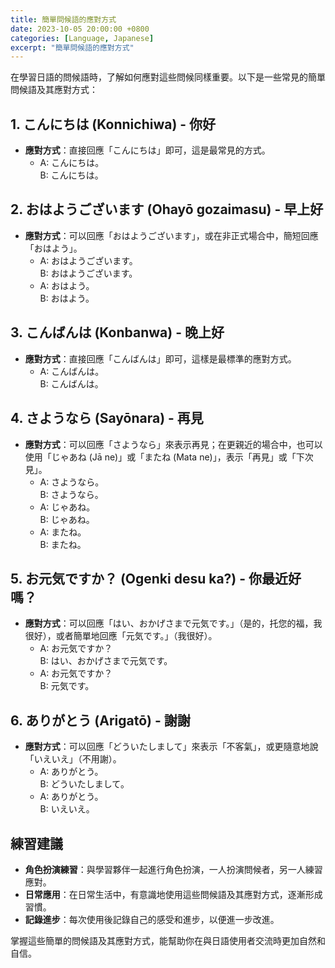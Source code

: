 ```yaml
---
title: 簡單問候語的應對方式
date: 2023-10-05 20:00:00 +0800
categories: [Language, Japanese]
excerpt: "簡單問候語的應對方式"
---
```


在學習日語的問候語時，了解如何應對這些問候同樣重要。以下是一些常見的簡單問候語及其應對方式：

## **1. こんにちは (Konnichiwa) - 你好**
- **應對方式**：直接回應「こんにちは」即可，這是最常見的方式。
  - A: こんにちは。  
    B: こんにちは。

## **2. おはようございます (Ohayō gozaimasu) - 早上好**
- **應對方式**：可以回應「おはようございます」，或在非正式場合中，簡短回應「おはよう」。
  - A: おはようございます。  
    B: おはようございます。
  - A: おはよう。  
    B: おはよう。

## **3. こんばんは (Konbanwa) - 晚上好**
- **應對方式**：直接回應「こんばんは」即可，這樣是最標準的應對方式。
  - A: こんばんは。  
    B: こんばんは。

## **4. さようなら (Sayōnara) - 再見**
- **應對方式**：可以回應「さようなら」來表示再見；在更親近的場合中，也可以使用「じゃあね (Jā ne)」或「またね (Mata ne)」，表示「再見」或「下次見」。
  - A: さようなら。  
    B: さようなら。
  - A: じゃあね。  
    B: じゃあね。
  - A: またね。  
    B: またね。

## **5. お元気ですか？ (Ogenki desu ka?) - 你最近好嗎？**
- **應對方式**：可以回應「はい、おかげさまで元気です。」（是的，托您的福，我很好），或者簡單地回應「元気です。」（我很好）。
  - A: お元気ですか？  
    B: はい、おかげさまで元気です。  
  - A: お元気ですか？  
    B: 元気です。

## **6. ありがとう (Arigatō) - 謝謝**
- **應對方式**：可以回應「どういたしまして」來表示「不客氣」，或更隨意地說「いえいえ」（不用謝）。
  - A: ありがとう。  
    B: どういたしまして。  
  - A: ありがとう。  
    B: いえいえ。

## **練習建議**
- **角色扮演練習**：與學習夥伴一起進行角色扮演，一人扮演問候者，另一人練習應對。
- **日常應用**：在日常生活中，有意識地使用這些問候語及其應對方式，逐漸形成習慣。
- **記錄進步**：每次使用後記錄自己的感受和進步，以便進一步改進。

掌握這些簡單的問候語及其應對方式，能幫助你在與日語使用者交流時更加自然和自信。
